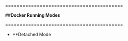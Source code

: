 =========================================

   
   ##**Docker Running Modes**
 



=========================================

* **Detached Mode